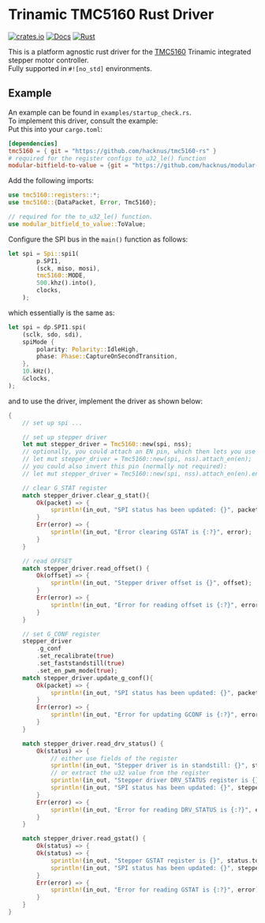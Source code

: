 # Trinamic TMC5160 Rust Driver

[![crates.io](https://img.shields.io/crates/v/tmc5160.svg)](https://crates.io/crates/tmc5160)
[![Docs](https://docs.rs/tmc5160/badge.svg)](https://docs.rs/tmc5160)
[![Rust](https://github.com/hacknus/tmc5160-rs/actions/workflows/rust.yml/badge.svg)](https://github.com/hacknus/tmc5160-rs/actions/workflows/rust.yml)

This is a platform agnostic rust driver for the [TMC5160](https://www.trinamic.com/fileadmin/assets/Products/ICs_Documents/TMC5160A_datasheet_rev1.18.pdf) Trinamic integrated stepper motor controller.  
Fully supported in `#![no_std]` environments.

## Example
An example can be found in `examples/startup_check.rs`.  
To implement this driver, consult the example:  
Put this into your `cargo.toml`:
```toml
[dependencies]
tmc5160 = { git = "https://github.com/hacknus/tmc5160-rs" }
# required for the register configs to_u32_le() function
modular-bitfield-to-value = {git = "https://github.com/hacknus/modular-bitfield-to-value"}
```
Add the following imports:
```rust
use tmc5160::registers::*;
use tmc5160::{DataPacket, Error, Tmc5160};

// required for the to_u32_le() function.
use modular_bitfield_to_value::ToValue;
```

Configure the SPI bus in the `main()` function as follows:
```rust
let spi = Spi::spi1(
        p.SPI1,
        (sck, miso, mosi),
        tmc5160::MODE,
        500.khz().into(),
        clocks,
    );
```
which essentially is the same as:
```rust
let spi = dp.SPI1.spi(
    (sclk, sdo, sdi),
    spiMode {
        polarity: Polarity::IdleHigh,
        phase: Phase::CaptureOnSecondTransition,
    },
    10.kHz(),
    &clocks,
);
```
and to use the driver, implement the driver as shown below:
```rust
{
    // set up spi ...

    // set up stepper driver
    let mut stepper_driver = Tmc5160::new(spi, nss);
    // optionally, you could attach an EN pin, which then lets you use the `enable()` and `disable()` functions:
    // let mut stepper_driver = Tmc5160::new(spi, nss).attach_en(en);
    // you could also invert this pin (normally not required):
    // let mut stepper_driver = Tmc5160::new(spi, nss).attach_en(en).en_inverted(true);

    // clear G_STAT register
    match stepper_driver.clear_g_stat(){
        Ok(packet) => {
            sprintln!(in_out, "SPI status has been updated: {}", packet.status.to_u32_le().unwrap_or(0));
        }
        Err(error) => {
            sprintln!(in_out, "Error clearing GSTAT is {:?}", error);
        }
    }

    // read OFFSET
    match stepper_driver.read_offset() {
        Ok(offset) => {
            sprintln!(in_out, "Stepper driver offset is {}", offset);
        }
        Err(error) => {
            sprintln!(in_out, "Error for reading offset is {:?}", error);
        }
    }

    // set G_CONF register
    stepper_driver
        .g_conf
        .set_recalibrate(true)
        .set_faststandstill(true)
        .set_en_pwm_mode(true);
    match stepper_driver.update_g_conf(){
        Ok(packet) => {
            sprintln!(in_out, "SPI status has been updated: {}", packet.status.to_u32_le().unwrap_or(0));
        }
        Err(error) => {
            sprintln!(in_out, "Error for updating GCONF is {:?}", error);
        }
    }

    match stepper_driver.read_drv_status() {
        Ok(status) => {
            // either use fields of the register
            sprintln!(in_out, "Stepper driver is in standstill: {}", status.standstill());
            // or extract the u32 value from the register
            sprintln!(in_out, "Stepper driver DRV_STATUS register is {}", status.to_u32_le().unwrap_or(0));
            sprintln!(in_out, "SPI status has been updated: {}", stepper_driver.status.to_u32_le().unwrap_or(0));
        }
        Err(error) => {
            sprintln!(in_out, "Error for reading DRV_STATUS is {:?}", error);
        }
    }

    match stepper_driver.read_gstat() {
        Ok(status) => {
        Ok(status) => {
            sprintln!(in_out, "Stepper GSTAT register is {}", status.to_u32_le().unwrap_or(0));
            sprintln!(in_out, "SPI status has been updated: {}", stepper_driver.status.to_u32_le().unwrap_or(0));
        }
        Err(error) => {
            sprintln!(in_out, "Error for reading GSTAT is {:?}", error);
        }
    }
}
```